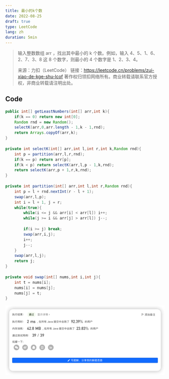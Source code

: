 ```yaml
---
title: 最小的k个数
date: 2022-08-25
draft: true
type: LeetCode
lang: zh
duration: 5min
---
```


> 输入整数数组 arr ，找出其中最小的 k 个数。例如，输入 4、5、1、6、2、7、3、8 这 8 个数字，则最小的 4 个数字是 1、2、3、4。
>
> 来源：力扣（LeetCode）
> 链接：https://leetcode.cn/problems/zui-xiao-de-kge-shu-lcof
> 著作权归领扣网络所有。商业转载请联系官方授权，非商业转载请注明出处。

## Code

```java
public int[] getLeastNumbers(int[] arr,int k){
    if(k == 0) return new int[0];
    Random rnd = new Random();
    selectK(arr,0,arr.length - 1,k - 1,rnd);
    return Arrays.copyOf(arr,k);
}

private int selectK(int[] arr,int l,int r,int k,Random rnd){
    int p = partition(arr,l,r,rnd);
    if(k == p) return arr[p];
    if(k < p) return selectK(arr,l,p - 1,k,rnd);
    return selectK(arr,p + 1,r,k,rnd);
}

private int partition(int[] arr,int l,int r,Random rnd){
    int p = l + rnd.nextInt(r - l + 1);
    swap(arr,l,p);
    int i = l + 1, j = r;
    while(true){
        while(i <= j && arr[i] < arr[l]) i++;
        while(j >= i && arr[j] > arr[l]) j--;

        if(i >= j) break;
        swap(arr,i,j);
        i++;
        j--;
    }
    swap(arr,l,j);
    return j;
}

private void swap(int[] nums,int i,int j){
    int t = nums[i];
    nums[i] = nums[j];
    nums[j] = t;
}
```

![Code](/public/images/leetcode/7-0.png)
